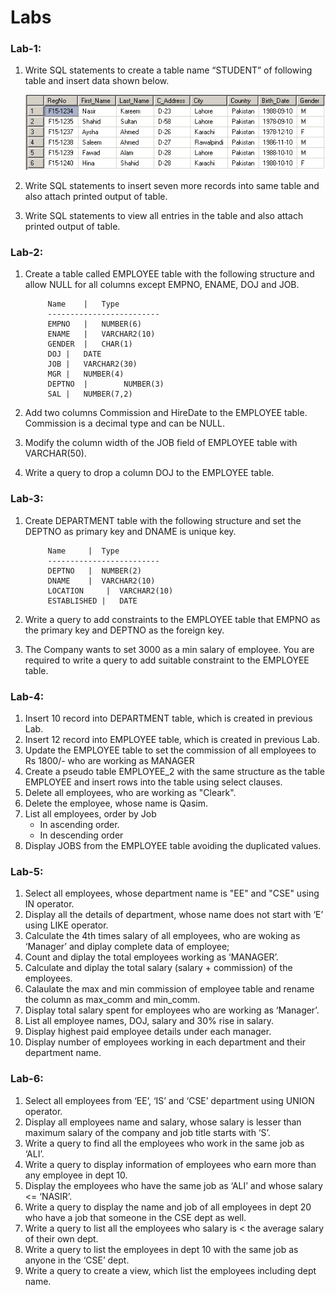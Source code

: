 # Labs
### Lab-1:
1. Write SQL statements to create a table name “STUDENT” of following table and insert data shown below.
   
      ![img.png](../resources/img.png)
2. Write SQL statements to insert seven more records into same table and also attach printed output of table.
3. Write SQL statements to view all entries in the table and also attach printed output of table.
### Lab-2:
1. Create a table called EMPLOYEE table with the following structure and allow NULL for all columns except EMPNO, ENAME, DOJ and JOB.

            Name 	|	Type
            -------------------------
            EMPNO 	|	NUMBER(6)
            ENAME	|	VARCHAR2(10)
            GENDER	|	CHAR(1)
            DOJ	|	DATE
            JOB	|	VARCHAR2(30)
            MGR	|	NUMBER(4)
            DEPTNO 	|        NUMBER(3)
            SAL	|	NUMBER(7,2)
2. Add two columns Commission and HireDate to the EMPLOYEE table. Commission is a decimal type and can be NULL.
3. Modify the column width of the JOB field of EMPLOYEE table with VARCHAR(50).
4. Write a query to drop a column DOJ to the EMPLOYEE table.
### Lab-3:
1. Create DEPARTMENT table with the following structure and set the DEPTNO as primary key and DNAME is unique key.

            Name	 |	Type
            -------------------------
            DEPTNO	 |	NUMBER(2)
            DNAME	 |	VARCHAR2(10)
            LOCATION	 |	VARCHAR2(10)
            ESTABLISHED |	DATE
2. Write a query to add constraints to the EMPLOYEE table that EMPNO as the primary key and DEPTNO as the foreign key.
3. The Company wants to set 3000 as a min salary of employee. You are required to write a query to add suitable constraint to the EMPLOYEE table.

### Lab-4:
1. Insert 10 record into DEPARTMENT table, which is created in previous Lab.
2. Insert 12 record into EMPLOYEE table, which is created in previous Lab.
3. Update the EMPLOYEE table to set the commission of all employees to Rs 1800/- who are working as MANAGER
4. Create a pseudo table EMPLOYEE_2 with the same structure as the table EMPLOYEE and insert rows into the table using select clauses.
5. Delete all employees, who are working as "Cleark".
6. Delete the employee, whose name is Qasim.
7. List all employees, order by Job
   - In ascending order.
   - In descending order
8. Display JOBS from the EMPLOYEE table avoiding the duplicated values.
### Lab-5:
1. Select all employees, whose department name is "EE" and "CSE" using IN operator.
2. Display all the details of department, whose name does not start with ‘E’ using LIKE operator.
3. Calculate the  4th  times salary of all employees, who are woking as ‘Manager’ and diplay complete data of employee;
4. Count and diplay the total employees working as ‘MANAGER’.
5. Calculate and diplay the total salary (salary + commission) of the employees.
6. Calaulate the max and min commission of employee table and rename the column as max_comm and min_comm.
7. Display total salary spent for employees who are working as ‘Manager’.
8. List all employee names, DOJ, salary and 30% rise in salary.
9. Display highest paid employee details under each manager.
10. Display number of employees working in each department and their department name.

### Lab-6:
1. Select all employees from ‘EE’, ‘IS’ and ‘CSE’ department using UNION operator.
2. Display all employees name and salary, whose salary is lesser than maximum salary of the company and job title starts with ‘S’.
3. Write a query to find all the employees who work in the same job as ‘ALI’.
4. Write a query to display information of employees who earn more than any employee in dept 10.
5. Display the employees who have the same job as ‘ALI’ and whose salary <= ‘NASIR’.
6. Write a query to display the name and job of all employees in dept 20 who have a job that someone in the CSE dept as well.
7. Write a query to list all the employees who salary is < the average salary of their own dept.
8. Write a query to list the employees in dept 10 with the same job as anyone in the ‘CSE’ dept.
9. Write a query to create a view, which list the employees including dept name.